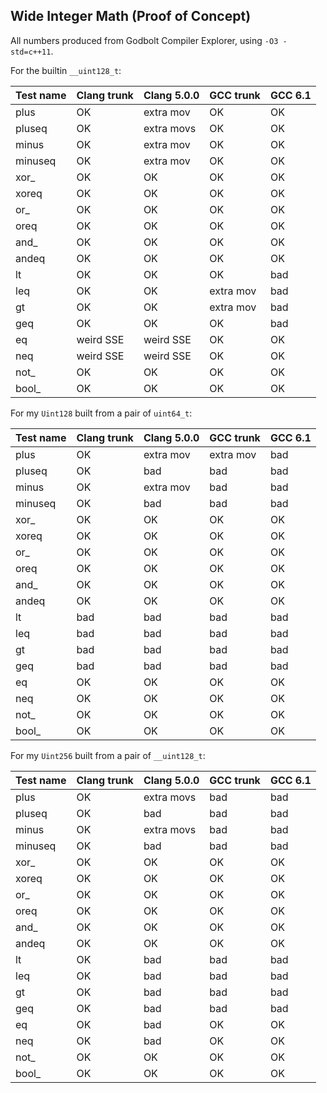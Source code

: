Wide Integer Math (Proof of Concept)
------------------------------------

All numbers produced from Godbolt Compiler Explorer, using `-O3 -std=c++11`.

For the builtin `__uint128_t`:

| Test name              |  Clang trunk  | Clang 5.0.0 | GCC trunk | GCC 6.1
| ---------------------- | ------------- | ----------- | --------- | -------
| plus                   | OK            | extra mov   | OK        | OK
| pluseq                 | OK            | extra movs  | OK        | OK
| minus                  | OK            | extra mov   | OK        | OK
| minuseq                | OK            | extra mov   | OK        | OK
| xor_                   | OK            | OK          | OK        | OK
| xoreq                  | OK            | OK          | OK        | OK
| or_                    | OK            | OK          | OK        | OK
| oreq                   | OK            | OK          | OK        | OK
| and_                   | OK            | OK          | OK        | OK
| andeq                  | OK            | OK          | OK        | OK
| lt                     | OK            | OK          | OK        | bad
| leq                    | OK            | OK          | extra mov | bad
| gt                     | OK            | OK          | extra mov | bad
| geq                    | OK            | OK          | OK        | bad
| eq                     | weird SSE     | weird SSE   | OK        | OK
| neq                    | weird SSE     | weird SSE   | OK        | OK
| not_                   | OK            | OK          | OK        | OK
| bool_                  | OK            | OK          | OK        | OK


For my `Uint128` built from a pair of `uint64_t`:

| Test name              |  Clang trunk  | Clang 5.0.0 | GCC trunk | GCC 6.1
| ---------------------- | ------------- | ----------- | --------- | -------
| plus                   | OK            | extra mov   | extra mov | bad
| pluseq                 | OK            | bad         | bad       | bad
| minus                  | OK            | extra mov   | bad       | bad
| minuseq                | OK            | bad         | bad       | bad
| xor_                   | OK            | OK          | OK        | OK
| xoreq                  | OK            | OK          | OK        | OK
| or_                    | OK            | OK          | OK        | OK
| oreq                   | OK            | OK          | OK        | OK
| and_                   | OK            | OK          | OK        | OK
| andeq                  | OK            | OK          | OK        | OK
| lt                     | bad           | bad         | bad       | bad
| leq                    | bad           | bad         | bad       | bad
| gt                     | bad           | bad         | bad       | bad
| geq                    | bad           | bad         | bad       | bad
| eq                     | OK            | OK          | OK        | OK
| neq                    | OK            | OK          | OK        | OK
| not_                   | OK            | OK          | OK        | OK
| bool_                  | OK            | OK          | OK        | OK

For my `Uint256` built from a pair of `__uint128_t`:

| Test name              |  Clang trunk  | Clang 5.0.0 | GCC trunk | GCC 6.1
| ---------------------- | ------------- | ----------- | --------- | -------
| plus                   | OK            | extra movs  | bad       | bad
| pluseq                 | OK            | bad         | bad       | bad
| minus                  | OK            | extra movs  | bad       | bad
| minuseq                | OK            | bad         | bad       | bad
| xor_                   | OK            | OK          | OK        | OK
| xoreq                  | OK            | OK          | OK        | OK
| or_                    | OK            | OK          | OK        | OK
| oreq                   | OK            | OK          | OK        | OK
| and_                   | OK            | OK          | OK        | OK
| andeq                  | OK            | OK          | OK        | OK
| lt                     | OK            | bad         | bad       | bad
| leq                    | OK            | bad         | bad       | bad
| gt                     | OK            | bad         | bad       | bad
| geq                    | OK            | bad         | bad       | bad
| eq                     | OK            | bad         | OK        | OK
| neq                    | OK            | bad         | OK        | OK
| not_                   | OK            | OK          | OK        | OK
| bool_                  | OK            | OK          | OK        | OK
